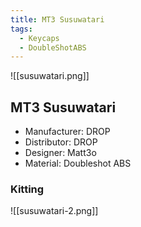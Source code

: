 ```yaml
---
title: MT3 Susuwatari
tags:
  - Keycaps
  - DoubleShotABS
---
```

![[susuwatari.png]]

## MT3 Susuwatari

- Manufacturer: DROP
- Distributor: DROP
- Designer: Matt3o
- Material: Doubleshot ABS

### Kitting

![[susuwatari-2.png]]
